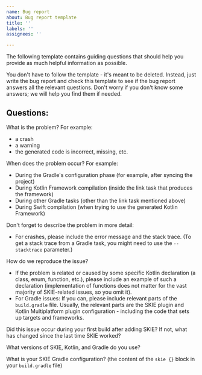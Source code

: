 ```yaml
---
name: Bug report
about: Bug report template
title: ''
labels: ''
assignees: ''

---
```


The following template contains guiding questions that should help you provide as much helpful information as possible. 

You don't have to follow the template - it's meant to be deleted. Instead, just write the bug report and check this template to see if the bug report answers all the relevant questions. Don't worry if you don't know some answers; we will help you find them if needed.

## Questions:

What is the problem? For example:
- a crash
- a warning
- the generated code is incorrect, missing, etc.

When does the problem occur? For example: 
- During the Gradle's configuration phase (for example, after syncing the project)
- During Kotlin Framework compilation (inside the link task that produces the framework)
- During other Gradle tasks (other than the link task mentioned above)
- During Swift compilation (when trying to use the generated Kotlin Framework)

Don't forget to describe the problem in more detail:
- For crashes, please include the error message and the stack trace. (To get a stack trace from a Gradle task, you might need to use the `--stacktrace` parameter.)

How do we reproduce the issue?
- If the problem is related or caused by some specific Kotlin declaration (a class, enum, function, etc.), please include an example of such a declaration (implementation of functions does not matter for the vast majority of SKIE-related issues, so you omit it).
- For Gradle issues: If you can, please include relevant parts of the `build.gradle` file. Usually, the relevant parts are the SKIE plugin and Kotlin Multiplatform plugin configuration - including the code that sets up targets and frameworks.

Did this issue occur during your first build after adding SKIE? If not, what has changed since the last time SKIE worked?

What versions of SKIE, Kotlin, and Gradle do you use?

What is your SKIE Gradle configuration? (the content of the `skie {}` block in your `build.gradle` file)
